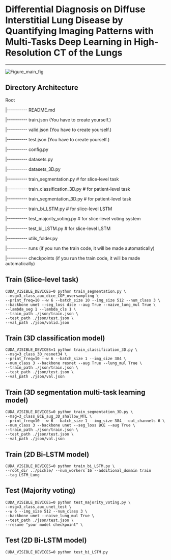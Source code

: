 # Differential Diagnosis on Diffuse Interstitial Lung Disease by Quantifying Imaging Patterns with Multi-Tasks Deep Learning in High-Resolution CT of the Lungs

---

![Figure_main_fig](https://user-images.githubusercontent.com/46750574/189354334-7e4b8c10-71e7-48e2-97de-0548be2a68be.png)


## Directory Architecture

Root

|---------- README.md

|---------- train.json (You have to create yourself.)

|---------- valid.json (You have to create yourself.)

|---------- test.json (You have to create yourself.)

|---------- config.py

|---------- datasets.py

|---------- datasets_3D.py

|---------- train_segmentation.py # for slice-level task

|---------- train_classification_3D.py # for patient-level task

|---------- train_segmentation_3D.py # for patient-level task

|---------- train_bi_LSTM.py # for slice-level LSTM

|---------- test_majority_voting.py # for slice-level voting system

|---------- test_bi_LSTM.py # for slice-level LSTM

|---------- utils_folder.py

|---------- runs (if you run the train code, it will be made automatically)

|---------- checkpoints (if you run the train code, it will be made automatically)

## Train (Slice-level task)

```
CUDA_VISIBLE_DEVICES=0 python train_segmentation.py \
--msg=3_class_aux_dice_COP_oversampling \
--print_freq=10 --w 6 --batch_size 10 --img_size 512 --num_class 3 \
--backbone unet --seg_loss dice --aug True --naive_lung_mul True \
--lambda_seg 1 --lambda_cls 1 \
--train_path ./json/train.json \
--test_path ./json/test.json \
--val_path ./json/valid.json
```

## Train (3D classification model)

```
CUDA_VISIBLE_DEVICES=1 python train_classification_3D.py \ 
--msg=3_class_3D_resnet34 \
--print_freq=10 --w 6 --batch_size 1 --img_size 384 \
--num_class 3 --backbone resnet --aug True --lung_mul True \
--train_path ./json/train.json \
--test_path ./json/test.json \
--val_path ./json/val.json
```

## Train (3D segmentation multi-task learning model)

```
CUDA_VISIBLE_DEVICES=0 python train_segmentation_3D.py \
--msg=3_class_BCE_aug_3D_shallow_MTL \
--print_freq=10 --w 6 --batch_size 1 --img_size 384 --out_channels 6 \
--num_class 3 --backbone unet --seg_loss BCE --aug True \
--train_path ./json/train.json \
--test_path ./json/test.json \
--val_path ./json/val.json
```
## Train (2D Bi-LSTM model)

```
CUDA_VISIBLE_DEVICES=0 python train_bi_LSTM.py \
--root_dir ../pickle/ --num_workers 16 --additional_domain train 
--tag LSTM_Lung
```

## Test (Majority voting)

```
CUDA_VISIBLE_DEVICES=0 python test_majority_voting.py \
--msg=3_class_aux_unet_test \
--w 6 --img_size 512 --num_class 3 \
--backbone unet --naive_lung_mul True \
--test_path ./json/test.json \
--resume "your model checkpoint" \
```

## Test (2D Bi-LSTM model)

```
CUDA_VISIBLE_DEVICES=0 python test_bi_LSTM.py
```
